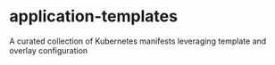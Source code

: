 # application-templates
A curated collection of Kubernetes manifests leveraging template and overlay configuration 
